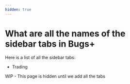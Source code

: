 ```yaml
---
hidden: true
---
```


# What are all the names of the sidebar tabs in Bugs+

Here is a list of all the sidebar tabs:

* Trading

WIP - This page is hidden until we add all the tabs
